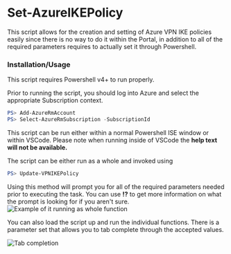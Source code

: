 # Set-AzureIKEPolicy

This script allows for the creation and setting of Azure VPN IKE policies easily since there is no way to do it within the Portal, in addition to all of the required parameters requires to actually set it through Powershell.

### Installation/Usage

This script requires Powershell v4+ to run properly. 

Prior to running the script, you should log into Azure and select the appropriate Subscription context. 

```powershell
PS> Add-AzureRmAccount
PS> Select-AzureRmSubscription -SubscriptionId
```
This script can be run either within a normal Powershell ISE window or within VSCode. Please note when running inside of VSCode the **help text will not be available.**

The script can be either run as a whole and invoked using

```powershell
PS> Update-VPNIKEPolicy
```
Using this method will prompt you for all of the required parameters needed prior to executing the task. You can use **!?** to get more information on what the prompt is looking for if you aren't sure.
![Example of it running as whole function](https://i.imgur.com/jRf8xtv.gif)

You can also load the script up and run the individual functions. There is a parameter set that allows you to tab complete through the accepted values.

![Tab completion](https://i.imgur.com/OHGrspp.gif)
